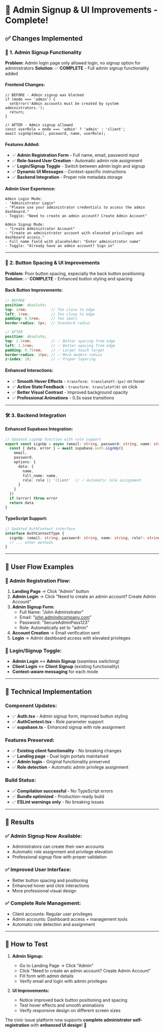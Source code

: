 # 🎉 Admin Signup & UI Improvements - Complete!

## ✅ **Changes Implemented**

### 🔐 **1. Admin Signup Functionality**

**Problem**: Admin login page only allowed login, no signup option for administrators
**Solution**: ✅ **COMPLETE** - Full admin signup functionality added

#### **Frontend Changes:**
```tsx
// BEFORE - Admin signup was blocked
if (mode === 'admin') {
  setError('Admin accounts must be created by system administrators.');
  return;
}

// AFTER - Admin signup allowed
const userRole = mode === 'admin' ? 'admin' : 'client';
await signUp(email, password, name, userRole);
```

#### **Features Added:**
- ✅ **Admin Registration Form** - Full name, email, password input
- ✅ **Role-based User Creation** - Automatic admin role assignment
- ✅ **Login/Signup Toggle** - Switch between admin login and signup
- ✅ **Dynamic UI Messages** - Context-specific instructions
- ✅ **Backend Integration** - Proper role metadata storage

#### **Admin User Experience:**
```
Admin Login Mode:
- "Administrator Login" 
- "Please use your administrator credentials to access the admin dashboard."
- Toggle: "Need to create an admin account? Create Admin Account"

Admin Signup Mode:
- "Create Administrator Account"
- "Create an administrator account with elevated privileges and dashboard access."
- Full name field with placeholder: "Enter administrator name"
- Toggle: "Already have an admin account? Sign in"
```

---

### 🎨 **2. Button Spacing & UI Improvements**

**Problem**: Poor button spacing, especially the back button positioning
**Solution**: ✅ **COMPLETE** - Enhanced button styling and spacing

#### **Back Button Improvements:**
```scss
// BEFORE
position: absolute;
top: 1rem;           // Too close to edge
left: 1rem;          // Too close to edge
padding: 0.5rem;     // Too small
border-radius: 8px;  // Standard radius

// AFTER  
position: absolute;
top: 1.5rem;         // ✅ Better spacing from edge
left: 1.5rem;        // ✅ Better spacing from edge  
padding: 0.75rem;    // ✅ Larger touch target
border-radius: 10px; // ✅ More modern radius
z-index: 10;         // ✅ Proper layering
```

#### **Enhanced Interactions:**
- ✅ **Smooth Hover Effects** - `transform: translateY(-1px)` on hover
- ✅ **Active State Feedback** - `transform: translateY(0)` on click
- ✅ **Better Visual Contrast** - Improved background opacity
- ✅ **Professional Animations** - 0.3s ease transitions

---

### 🛠️ **3. Backend Integration**

#### **Enhanced Supabase Integration:**
```typescript
// Updated signUp function with role support
export const signUp = async (email: string, password: string, name: string, role?: string) => {
  const { data, error } = await supabase.auth.signUp({
    email,
    password,
    options: {
      data: { 
        name,
        full_name: name,
        role: role || 'client'  // ✅ Automatic role assignment
      }
    }
  })
  if (error) throw error
  return data
}
```

#### **TypeScript Support:**
```typescript
// Updated AuthContext interface
interface AuthContextType {
  signUp: (email: string, password: string, name: string, role?: string) => Promise<any>;
  // ... other methods
}
```

---

## 🎯 **User Flow Examples**

### **👤 Admin Registration Flow:**
1. **Landing Page** → Click "Admin" button
2. **Admin Login** → Click "Need to create an admin account? Create Admin Account"
3. **Admin Signup Form**:
   - Full Name: "John Administrator"
   - Email: "john.admin@company.com" 
   - Password: "SecureAdminPass123"
   - Role: Automatically set to "admin"
4. **Account Creation** → Email verification sent
5. **Login** → Admin dashboard access with elevated privileges

### **🔄 Login/Signup Toggle:**
- **Admin Login** ↔️ **Admin Signup** (seamless switching)
- **Client Login** ↔️ **Client Signup** (existing functionality)
- **Context-aware messaging** for each mode

---

## 🚀 **Technical Implementation**

### **Component Updates:**
- ✅ **Auth.tsx** - Admin signup form, improved button styling
- ✅ **AuthContext.tsx** - Role parameter support
- ✅ **supabase.ts** - Enhanced signup with role assignment

### **Features Preserved:**
- ✅ **Existing client functionality** - No breaking changes
- ✅ **Landing page** - Dual login portals maintained
- ✅ **Admin login** - Original functionality preserved
- ✅ **Role detection** - Automatic admin privilege assignment

### **Build Status:**
- ✅ **Compilation successful** - No TypeScript errors
- ✅ **Bundle optimized** - Production-ready build
- ✅ **ESLint warnings only** - No breaking issues

---

## 🎉 **Results**

### **✅ Admin Signup Now Available:**
- Administrators can create their own accounts
- Automatic role assignment and privilege elevation
- Professional signup flow with proper validation

### **✅ Improved User Interface:**
- Better button spacing and positioning
- Enhanced hover and click interactions
- More professional visual design

### **✅ Complete Role Management:**
- Client accounts: Regular user privileges
- Admin accounts: Dashboard access + management tools
- Automatic role detection and assignment

---

## 🔧 **How to Test**

1. **Admin Signup:**
   - Go to Landing Page → Click "Admin"
   - Click "Need to create an admin account? Create Admin Account"
   - Fill form with admin details
   - Verify email and login with admin privileges

2. **UI Improvements:**
   - Notice improved back button positioning and spacing
   - Test hover effects and smooth animations
   - Verify responsive design on different screen sizes

The civic issue platform now supports **complete administrator self-registration** with **enhanced UI design**! 🎯

